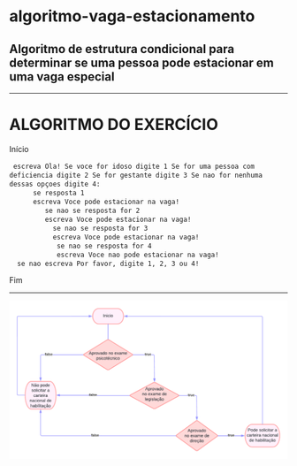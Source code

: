# algoritmo-vaga-estacionamento
## Algoritmo de estrutura condicional para determinar se uma pessoa pode estacionar em uma vaga especial
------------------------------------------------------
# ALGORITMO DO EXERCÍCIO

Início

     escreva Ola! Se voce for idoso digite 1 Se for uma pessoa com deficiencia digite 2 Se for gestante digite 3 Se nao for nenhuma dessas opçoes digite 4:
          se resposta 1
          escreva Voce pode estacionar na vaga!
             se nao se resposta for 2
             escreva Voce pode estacionar na vaga!
               se nao se resposta for 3
               escreva Voce pode estacionar na vaga!
                se nao se resposta for 4
                escreva Voce nao pode estacionar na vaga!
      se nao escreva Por favor, digite 1, 2, 3 ou 4!   

Fim


--------------------------------------------------------

![fluxograma](https://github.com/nathalysgomes/algoritmos-e-programacao/blob/main/exercicio_cnh.png)
